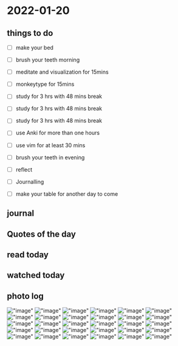 # 2022-01-20

## things to do 

- [ ] make your bed
- [ ] brush your teeth morning
- [ ] meditate and visualization for 15mins
- [ ] monkeytype for 15mins


- [ ] study for 3 hrs with 48 mins break
- [ ] study for 3 hrs with 48 mins break
- [ ] study for 3 hrs with 48 mins break


- [ ] use Anki for more than one hours 
- [ ] use vim for at least 30 mins 


- [ ] brush your teeth in evening
- [ ] reflect
- [ ] Journalling
- [ ] make your table for another day to come 

## journal 

## Quotes of the day  

## read today 

## watched today 

## photo log

!["image"](./media/2022-01-20-08_32_45.png)
!["image"](./media/2022-01-20-08_33_45.png)
!["image"](./media/2022-01-20-16_20_37.png)
!["image"](./media/2022-01-20-16_25_06.png)
!["image"](./media/2022-01-20-16_35_32.png)
!["image"](./media/2022-01-20-16_35_35.png)
!["image"](./media/2022-01-20-16_35_37.png)
!["image"](./media/2022-01-20-16_35_38.png)
!["image"](./media/2022-01-20-16_35_40.png)
!["image"](./media/2022-01-20-16_46_19.png)
!["image"](./media/2022-01-20-16_46_25.png)
!["image"](./media/2022-01-20-17_12_08.png)
!["image"](./media/2022-01-20-17_12_09.png)
!["image"](./media/2022-01-20-17_16_21.png)
!["image"](./media/2022-01-20__17_37_35.png)
!["image"](./media/2022-01-20__17_39_27.png)
!["image"](./media/2022-01-20__17_52_52.png)
!["image"](./media/2022-01-20__17_54_59.png)
!["image"](./media/2022-01-20__18_00_01.png)
!["image"](./media/2022-01-20__18_00_11.png)
!["image"](./media/2022-01-20__19_55_54.png)
!["image"](./media/2022-01-20__19_56_56.png)
!["image"](./media/2022-01-20__19_59_13.png)
!["image"](./media/2022-01-20__20_00_56.png)
!["image"](./media/2022-01-20__20_08_02.png)
!["image"](./media/2022-01-20__20_08_35.png)
!["image"](./media/2022-01-20__20_08_36.png)
!["image"](./media/2022-01-20__20_08_46.png)
!["image"](./media/2022-01-20__20_08_47.png)
!["image"](./media/2022-01-20__20_08_48.png)

